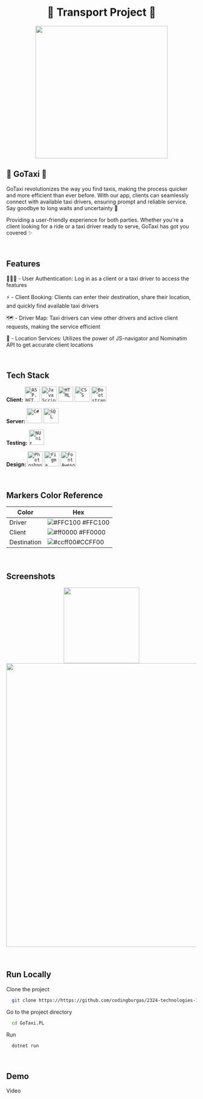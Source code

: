 

<h1 align="center">🚦 Transport Project 🚦</h1>

<p align="center">
  <img src="https://media.discordapp.net/attachments/935809460809633832/1196216322619621486/Screenshot_2024-01-14_203438-removebg-preview.png?ex=65b6d243&is=65a45d43&hm=9bc3871ae115281aed44d2f489a8334f17722332513e1448201f426daca0bc54&=&format=webp&quality=lossless" width="350">
</p>

## 🚖 GoTaxi 🚖
GoTaxi revolutionizes the way you find taxis, making the process quicker and more efficient than ever before. With our app, clients can seamlessly connect with available taxi drivers, ensuring prompt and reliable service. Say goodbye to long waits and uncertainty 🚕

Providing a user-friendly experience for both parties. Whether you're a client looking for a ride or a taxi driver ready to serve, GoTaxi has got you covered ✨

<br>

## Features

🧑🏽‍💻 - User Authentication: Log in as a client or a taxi driver to access the features

⚡ - Client Booking: Clients can enter their destination, share their location, and quickly find available taxi drivers

🗺️ - Driver Map: Taxi drivers can view other drivers and active client requests, making the service efficient

📍 - Location Services: Utilizes the power of JS-navigator and Nominatim API to get accurate client locations

<br>

## Tech Stack

**Client:**
<code><img height="40" src="https://upload.wikimedia.org/wikipedia/commons/thumb/e/ee/.NET_Core_Logo.svg/1024px-.NET_Core_Logo.svg.png" alt="ASP.NET"></code>
<code><img height="40" src="https://upload.wikimedia.org/wikipedia/commons/thumb/6/6a/JavaScript-logo.png/768px-JavaScript-logo.png" alt="JavaScript"></code>
<code><img height="40" src="https://cdn.pixabay.com/photo/2017/08/05/11/16/logo-2582748_960_720.png" alt="HTML"></code>
<code><img height="40" src="https://cdn.pixabay.com/photo/2017/08/05/11/16/logo-2582747_960_720.png" alt="CSS"></code>
<code><img height="40" src="https://upload.wikimedia.org/wikipedia/commons/thumb/b/b2/Bootstrap_logo.svg/800px-Bootstrap_logo.svg.png" alt="Bootstrap"></code>

**Server:** 
<code><img height="40" src="https://seeklogo.com/images/C/c-sharp-c-logo-02F17714BA-seeklogo.com.png" alt="C#"></code>
<code><img height="40" src="https://symbols.getvecta.com/stencil_27/79_sql-database-generic.494ff6320e.png" alt="SQL"></code>

**Testing:** 
<code><img height="40" src="https://avatars.githubusercontent.com/u/2678858?s=280&v=4" alt="NUnit"></code>

**Design:** 
<code><img height="40" src="https://i.pinimg.com/originals/9c/ea/ba/9ceaba69b7a9f89158ff953107978f3e.png" alt="Photoshop"></code>
<code><img height="40" src="https://cdn.sanity.io/images/599r6htc/localized/46a76c802176eb17b04e12108de7e7e0f3736dc6-1024x1024.png?w=804&h=804&q=75&fit=max&auto=format" alt="Figma"></code>
<code><img height="40" src="https://upload.wikimedia.org/wikipedia/commons/thumb/5/5f/Font_Awesome_logomark_blue.svg/1200px-Font_Awesome_logomark_blue.svg.png" alt="FontAwesome"></code>

<br>

## Markers Color Reference

| Color             | Hex                                                                |
| ----------------- | ------------------------------------------------------------------ |
| Driver | ![#FFC100](https://via.placeholder.com/10/FFC100?text=+) #FFC100 |
| Client| ![#ff0000](https://via.placeholder.com/10/ff0000?text=+) #FF0000 |
| Destination|![#ccff00](https://via.placeholder.com/10/ccff00?text=)#CCFF00 |


<br>

## Screenshots

<p align="center" display="flex">
  <img src="https://media.discordapp.net/attachments/935809460809633832/1196214971726581891/iphone-mockup-portrait.png?ex=65b6d101&is=65a45c01&hm=e4284d5f8fe0e8c39aac1d52b7218610ee2f580675deb70c317181adf7bf7309&=&format=webp&quality=lossless&width=345&height=651" width="200">
  <img src="https://media.discordapp.net/attachments/935809460809633832/1196214972548653056/mac-mockup.png?ex=65b6d102&is=65a45c02&hm=ce9d78b2603916659ad3970677c1adb985ab04d94d9dc0659bd3e25436188ea5&=&format=webp&quality=lossless&width=852&height=556" width="750">
</p>

<br>

## Run Locally

Clone the project

```bash
  git clone https://https://github.com/codingburgas/2324-technologies-11-transport-assignment-HHChandar20/
```

Go to the project directory

```bash
  cd GoTaxi.PL
```

Run

```bash
  dotnet run
```

<br>

## Demo

Video

